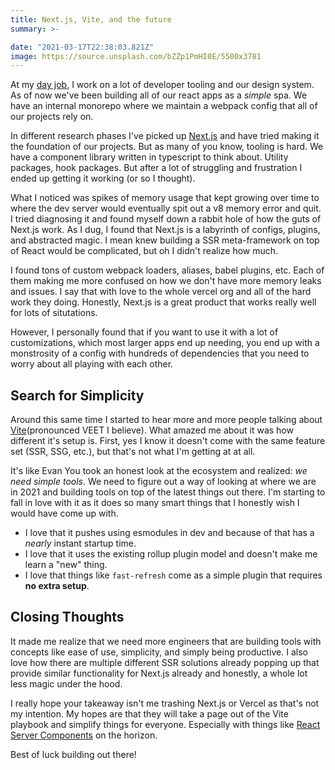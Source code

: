 ```yaml
---
title: Next.js, Vite, and the future
summary: >-

date: "2021-03-17T22:38:03.821Z"
image: https://source.unsplash.com/bZZp1PmHI0E/5500x3781
---
```


At my [day job](https://smartrent.com), I work on a lot of developer tooling and our design system. As of now we've been building all of our react apps as a _simple_ spa. We have an internal monorepo where we maintain a webpack config that all of our projects rely on.

In different research phases I've picked up [Next.js](https://nextjs.org/) and have tried making it the foundation of our projects. But as many of you know, tooling is hard. We have a component library written in typescript to think about. Utility packages, hook packages. But after a lot of struggling and frustration I ended up getting it working (or so I thought).

What I noticed was spikes of memory usage that kept growing over time to where the dev server would eventually spit out a v8 memory error and quit. I tried diagnosing it and found myself down a rabbit hole of how the guts of Next.js work. As I dug, I found that Next.js is a labyrinth of configs, plugins, and abstracted magic. I mean knew building a SSR meta-framework on top of React would be complicated, but oh I didn't realize how much.

I found tons of custom webpack loaders, aliases, babel plugins, etc. Each of them making me more confused on how we don't have more memory leaks and issues. I say that with love to the whole vercel org and all of the hard work they doing. Honestly, Next.js is a great product that works really well for lots of situtations.

However, I personally found that if you want to use it with a lot of customizations, which most larger apps end up needing, you end up with a monstrosity of a config with hundreds of dependencies that you need to worry about all playing with each other.

## Search for Simplicity

Around this same time I started to hear more and more people talking about [Vite](https://vitejs.dev/)(pronounced VEET I believe). What amazed me about it was how different it's setup is. First, yes I know it doesn't come with the same feature set (SSR, SSG, etc.), but that's not what I'm getting at at all.

It's like Evan You took an honest look at the ecosystem and realized: _we need simple tools_. We need to figure out a way of looking at where we are in 2021 and building tools on top of the latest things out there. I'm starting to fall in love with it as it does so many smart things that I honestly wish I would have come up with.

- I love that it pushes using esmodules in dev and because of that has a _nearly_ instant startup time.
- I love that it uses the existing rollup plugin model and doesn't make me learn a "new" thing.
- I love that things like `fast-refresh` come as a simple plugin that requires **no extra setup**.

## Closing Thoughts

It made me realize that we need more engineers that are building tools with concepts like ease of use, simplicity, and simply being productive. I also love how there are multiple different SSR solutions already popping up that provide similar functionality for Next.js already and honestly, a whole lot less magic under the hood.

I really hope your takeaway isn't me trashing Next.js or Vercel as that's not my intention. My hopes are that they will take a page out of the Vite playbook and simplify things for everyone. Especially with things like [React Server Components](https://reactjs.org/blog/2020/12/21/data-fetching-with-react-server-components.html) on the horizon.

Best of luck building out there!
